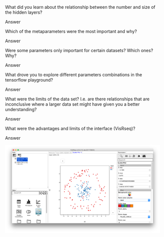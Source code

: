 What did you learn about the relationship between the number and size of the hidden layers?

Answer

Which of the metaparameters were the most important and why?

Answer

Were some parameters only important for certain datasets? Which ones? Why?

Answer

What drove you to explore different parameters combinations in the tensorflow playground?

Answer

What were the limits of the data set? I.e. are there relationships that are inconclusive where a larger data set might have given you a better understanding?

Answer

What were the advantages and limits of the interface (VisRseq)?

Answer

![Example Plot](images/scatterplot.png)